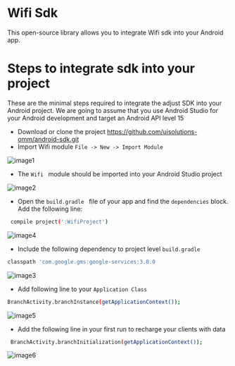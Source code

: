 # Wifi Sdk
This open-source library allows you to integrate Wifi sdk into your Android app.

# Steps to integrate sdk into your project
These are the minimal steps required to integrate the adjust SDK into your Android project. We are going to assume that you use Android Studio for your Android development and target an Android API level 15
  - Download or clone the project https://github.com/uisolutions-omm/android-sdk.git
  - Import Wifi module ```File -> New -> Import Module  ```
  
 ![image1](https://user-images.githubusercontent.com/18575369/30159529-83a22e3e-93e6-11e7-93cb-a67702179cd4.JPG)

  - The  ```Wifi ```  module should be imported into your Android Studio project
  
 ![image2](https://user-images.githubusercontent.com/18575369/30159943-fc213ef8-93e7-11e7-8901-20b6b99de130.JPG)
 
  - Open the ``` build.gradle  ``` file of your app and find the ``` dependencies ``` block. Add the following line:
 ```sh 
  compile project(':WifiProject') 
  ```
 ![image4](https://user-images.githubusercontent.com/18575369/30160019-591263d0-93e8-11e7-8d0d-aa2a412a8f43.JPG)
 
  - Include the following dependency to project level ```build.gradle ```
  ```sh 
  classpath 'com.google.gms:google-services:3.0.0
  ```
 ![image3](https://user-images.githubusercontent.com/18575369/30159973-190447d6-93e8-11e7-8261-8fe5fe33e3f4.JPG)
 
  - Add following line to your ```Application Class ```
  ```sh 
  BranchActivity.branchInstance(getApplicationContext());
  ```
 ![image5](https://user-images.githubusercontent.com/18575369/30160025-5e8a17e0-93e8-11e7-9e33-d317b7039cdb.JPG)
  
  - Add the following line in your first run to recharge your clients with data
  ```sh
   BranchActivity.branchInitialization(getApplicationContext());
  ```
 ![image6](https://user-images.githubusercontent.com/18575369/30160030-63a50dd4-93e8-11e7-9401-455b6b11012e.JPG)
